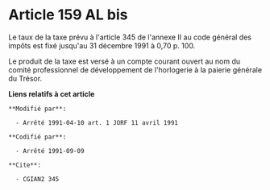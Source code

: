 # Article 159 AL bis

Le taux de la taxe prévu à l'article 345 de l'annexe II au code général des impôts est fixé jusqu'au 31 décembre 1991 à 0,70
p. 100.

Le produit de la taxe est versé à un compte courant ouvert au nom du comité professionnel de développement de l'horlogerie à
la paierie générale du Trésor.

**Liens relatifs à cet article**

	**Modifié par**:

	  - Arrêté 1991-04-10 art. 1 JORF 11 avril 1991

	**Codifié par**:

	  - Arrêté 1991-09-09

	**Cite**:

	  - CGIAN2 345
